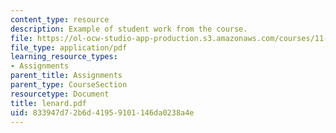 ```yaml
---
content_type: resource
description: Example of student work from the course.
file: https://ol-ocw-studio-app-production.s3.amazonaws.com/courses/11-942-use-of-joint-fact-finding-in-science-intensive-policy-disputes-part-ii-spring-2004/833947d72b6d41959101146da0238a4e_lenard.pdf
file_type: application/pdf
learning_resource_types:
- Assignments
parent_title: Assignments
parent_type: CourseSection
resourcetype: Document
title: lenard.pdf
uid: 833947d7-2b6d-4195-9101-146da0238a4e
---
```

